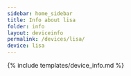 ```yaml
---
sidebar: home_sidebar
title: Info about lisa
folder: info
layout: deviceinfo
permalink: /devices/lisa/
device: lisa
---
```

{% include templates/device_info.md %}
